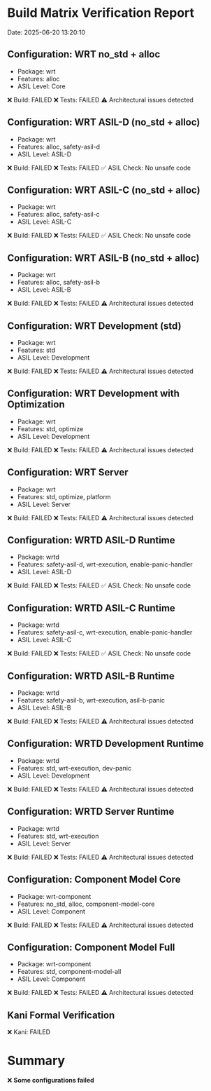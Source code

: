 # Build Matrix Verification Report
Date: 2025-06-20 13:20:10

## Configuration: WRT no_std + alloc
- Package: wrt
- Features: alloc
- ASIL Level: Core

❌ Build: FAILED
❌ Tests: FAILED
⚠️ Architectural issues detected

## Configuration: WRT ASIL-D (no_std + alloc)
- Package: wrt
- Features: alloc, safety-asil-d
- ASIL Level: ASIL-D

❌ Build: FAILED
❌ Tests: FAILED
✅ ASIL Check: No unsafe code

## Configuration: WRT ASIL-C (no_std + alloc)
- Package: wrt
- Features: alloc, safety-asil-c
- ASIL Level: ASIL-C

❌ Build: FAILED
❌ Tests: FAILED
✅ ASIL Check: No unsafe code

## Configuration: WRT ASIL-B (no_std + alloc)
- Package: wrt
- Features: alloc, safety-asil-b
- ASIL Level: ASIL-B

❌ Build: FAILED
❌ Tests: FAILED
⚠️ Architectural issues detected

## Configuration: WRT Development (std)
- Package: wrt
- Features: std
- ASIL Level: Development

❌ Build: FAILED
❌ Tests: FAILED
⚠️ Architectural issues detected

## Configuration: WRT Development with Optimization
- Package: wrt
- Features: std, optimize
- ASIL Level: Development

❌ Build: FAILED
❌ Tests: FAILED
⚠️ Architectural issues detected

## Configuration: WRT Server
- Package: wrt
- Features: std, optimize, platform
- ASIL Level: Server

❌ Build: FAILED
❌ Tests: FAILED
⚠️ Architectural issues detected

## Configuration: WRTD ASIL-D Runtime
- Package: wrtd
- Features: safety-asil-d, wrt-execution, enable-panic-handler
- ASIL Level: ASIL-D

❌ Build: FAILED
❌ Tests: FAILED
✅ ASIL Check: No unsafe code

## Configuration: WRTD ASIL-C Runtime
- Package: wrtd
- Features: safety-asil-c, wrt-execution, enable-panic-handler
- ASIL Level: ASIL-C

❌ Build: FAILED
❌ Tests: FAILED
✅ ASIL Check: No unsafe code

## Configuration: WRTD ASIL-B Runtime
- Package: wrtd
- Features: safety-asil-b, wrt-execution, asil-b-panic
- ASIL Level: ASIL-B

❌ Build: FAILED
❌ Tests: FAILED
⚠️ Architectural issues detected

## Configuration: WRTD Development Runtime
- Package: wrtd
- Features: std, wrt-execution, dev-panic
- ASIL Level: Development

❌ Build: FAILED
❌ Tests: FAILED
⚠️ Architectural issues detected

## Configuration: WRTD Server Runtime
- Package: wrtd
- Features: std, wrt-execution
- ASIL Level: Server

❌ Build: FAILED
❌ Tests: FAILED
⚠️ Architectural issues detected

## Configuration: Component Model Core
- Package: wrt-component
- Features: no_std, alloc, component-model-core
- ASIL Level: Component

❌ Build: FAILED
❌ Tests: FAILED
⚠️ Architectural issues detected

## Configuration: Component Model Full
- Package: wrt-component
- Features: std, component-model-all
- ASIL Level: Component

❌ Build: FAILED
❌ Tests: FAILED
⚠️ Architectural issues detected

## Kani Formal Verification
❌ Kani: FAILED

# Summary

❌ **Some configurations failed**
